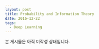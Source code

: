 ```yaml
---
layout: post
title: Probability and Information Theory
date: 2016-12-22
tags:
  - Deep Learning
---
```


본 게시물은 아직 미작성 상태입니다.
